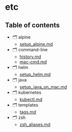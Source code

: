 # etc

## Table of contents

- 🗂 alpine
  -  [setup_alpine.md](./alpine/setup_alpine.md)
- 🗂 command-line
  -  [history.md](./command-line/history.md)
  -  [mac-cmd.md](./command-line/mac-cmd.md)
- 🗂 helm
  -  [setup_helm.md](./helm/setup_helm.md)
- 🗂 java
  -  [setup_java_on_mac.md](./java/setup_java_on_mac.md)
- 🗂 kubernetes
  -  [kubectl.md](./kubernetes/kubectl.md)
- 🗂 templates
  -  [tags.md](./templates/tags.md)
- 🗂 zsh
  -  [zsh_aliases.md](./zsh/zsh_aliases.md)
